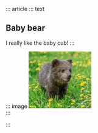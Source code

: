 ::: article
::: text
## Baby bear
I really like the baby cub!
:::

::: image
![A baby bear cube](../../static/img/bear.jpg)\
:::

:::
